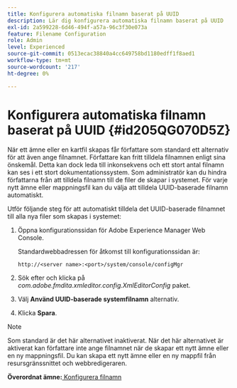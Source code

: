 ```yaml
---
title: Konfigurera automatiska filnamn baserat på UUID
description: Lär dig konfigurera automatiska filnamn baserat på UUID
exl-id: 2a599228-6d46-494f-a57a-96c3f30e073a
feature: Filename Configuration
role: Admin
level: Experienced
source-git-commit: 0513ecac38840a4cc649758bd1180edff1f8aed1
workflow-type: tm+mt
source-wordcount: '217'
ht-degree: 0%

---
```


# Konfigurera automatiska filnamn baserat på UUID {#id205QG070D5Z}

När ett ämne eller en kartfil skapas får författare som standard ett alternativ för att även ange filnamnet. Författare kan fritt tilldela filnamnen enligt sina önskemål. Detta kan dock leda till inkonsekvens och ett stort antal filnamn kan ses i ett stort dokumentationssystem. Som administratör kan du hindra författarna från att tilldela filnamn till de filer de skapar i systemet. För varje nytt ämne eller mappningsfil kan du välja att tilldela UUID-baserade filnamn automatiskt.

Utför följande steg för att automatiskt tilldela det UUID-baserade filnamnet till alla nya filer som skapas i systemet:

1. Öppna konfigurationssidan för Adobe Experience Manager Web Console.

   Standardwebbadressen för åtkomst till konfigurationssidan är:

   ```http
   http://<server name>:<port>/system/console/configMgr
   ```

1. Sök efter och klicka på *com.adobe.fmdita.xmleditor.config.XmlEditorConfig* paket.

1. Välj **Använd UUID-baserade systemfilnamn** alternativ.

1. Klicka **Spara**.


>[!NOTE]
>
> Som standard är det här alternativet inaktiverat. När det här alternativet är aktiverat kan författare inte ange filnamnet när de skapar ett nytt ämne eller en ny mappningsfil. Du kan skapa ett nytt ämne eller en ny mappfil från resursgränssnittet och webbredigeraren.

**Överordnat ämne:**[ Konfigurera filnamn](conf-file-names.md)
